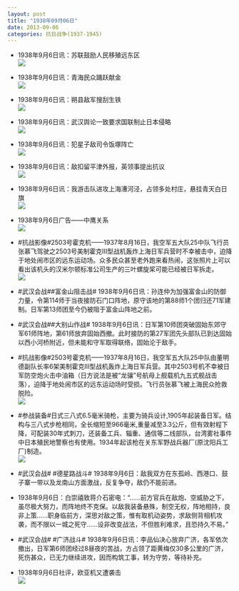 ```yaml
---
layout: post
title: "1938年09月06日"
date: 2013-09-06
categories: 抗日战争(1937-1945)
---
```


<meta name="referrer" content="no-referrer" />

- 1938年9月6日讯：苏联鼓励人民移殖远东区 <br/><img src="https://ww3.sinaimg.cn/large/aca367d8jw1e8d6jyniozj20880jltab.jpg" />

- 1938年9月6日讯：青海民众踊跃献金 <br/><img src="https://ww3.sinaimg.cn/large/aca367d8jw1e8d4todoccj20ag06xq3k.jpg" />

- 1938年9月6日讯：朔县敌军搜刮生铁 <br/><img src="https://ww1.sinaimg.cn/large/aca367d8jw1e8d334khudj208s06fjrr.jpg" />

- 1938年9月6日讯：武汉舆论一致要求国联制止日本侵略 <br/><img src="https://ww3.sinaimg.cn/large/aca367d8jw1e8d1cwot0kj20ff0ivwg2.jpg" />

- 1938年9月6日讯：犯星子敌司令饭塚阵亡 <br/><img src="https://ww2.sinaimg.cn/large/aca367d8jw1e8czm9imxoj20az0bdabe.jpg" />

- 1938年9月6日讯：敌扣留平津外报，英领事提出抗议 <br/><img src="https://ww4.sinaimg.cn/large/aca367d8jw1e8cxvmajdlj206d0cqaaq.jpg" />

- 1938年9月6日讯：我游击队进攻上海漕河泾，占领多处村庄，悬挂青天白日旗 <br/><img src="https://ww3.sinaimg.cn/large/aca367d8jw1e8cw5j56qnj208k0diwf7.jpg" />

- 1938年9月6日广告——中鹰关系 <br/><img src="https://ww2.sinaimg.cn/large/aca367d8jw1e8cuf0qcf5j20e90lwgnk.jpg" />

- #抗战影像#2503号霍克机——1937年8月16日，我空军五大队25中队飞行员张慕飞驾驶之2503号美制霍克III型战机轰炸上海日军兵营时不幸被击中，迫降于地处闹市区的远东运动场。众多民众甚至老外跑来看热闹，这张照片上可以看出该机头的汉米尔顿标准公司生产的三叶螺旋桨可能已经被日军拆走。 <br/><img src="https://ww2.sinaimg.cn/large/aca367d8jw1e8csg7q13fj20go0a2wfw.jpg" />

- #武汉会战##富金山阻击战# 1938年9月6日讯：孙连仲为加强富金山的防御力量，令第114师于当夜接防石门口阵地，原守该地的第88师1个团归还71军建制。日军第13师团至今仍被阻于富金山阵地之前。 

- #武汉会战##大别山作战# 1938年9月6日讯：日军第10师团突破固始东郊守军61师阵地，第61师放弃固始西撤。此时接防的第27军团先头部队已到达固始以西小河桥附近，但未能和守军取得联络，固始沦于敌手。 

- #抗战影像#2503号霍克机——1937年8月16日，我空军五大队25中队由董明德副队长率6架美制霍克III型战机轰炸上海日军兵营。其中2503号机不幸被日军防空炮火击中油箱（日方说法是被“龙骧”号航母上舰载机九五式舰战击落），迫降于地处闹市区的远东运动场时受损。飞行员张慕飞被上海民众抢救脱险。 <br/><img src="https://ww2.sinaimg.cn/large/aca367d8jw1e8clglr275j20g407t0tu.jpg" />

- #参战装备#日式三八式6.5毫米骑枪，主要为骑兵设计,1905年起装备日军。结构与三八式步枪相同，全长缩短至966毫米,重量减至3.3公斤，但有效射程下降，可配装30年式刺刀，还装备工兵、辎重、通信等二线部队，台湾雾社事件中日本殖民地警察也有使用。1934年起该枪在关东军野战兵器厂(原沈阳兵工厂)制造。 <br/><img src="https://ww3.sinaimg.cn/large/aca367d8jw1e8cjsr77hlj20c11m742z.jpg" />

- #武汉会战# #德星路战斗# 1938年9月6日：敌我双方在东孤岭、西港口、鼓子寨一带以及龙南山方面激战，反复争夺，敌仍不能前进。 

- 1938年9月6日：白崇禧致蒋介石密电：“......前方官兵在敌炮、空威胁之下，虽尽极大努力，而阵地终不克保。以敌我装备悬殊，制空无权，阵地相持，良非上策……职身临前方，深思对敌之策，惟有取机动姿势，求敌侧背相机攻袭，而不限以一城之死守……设非改变战法，不但胜利难求，且恐持久不易。” 

- #武汉会战# #广济战斗# 1938年9月6日讯：李品仙决心放弃广济，各军依次撤出，日军第6师团经过8昼夜的苦战，方占领了距黄梅仅30多公里的广济，死伤甚众，已无力继续进攻，因而构筑工事，转为守势，等待补充。 

- 1938年9月6日社评，欧亚机又遭袭击 <br/><img src="https://ww2.sinaimg.cn/large/aca367d8jw1e8cet52i1rj20go10944n.jpg" />

